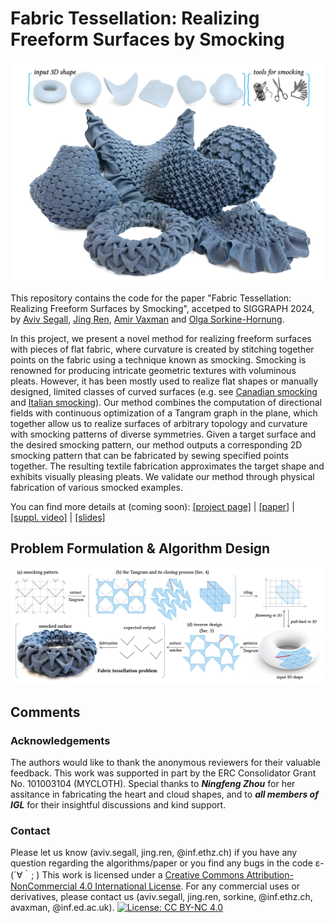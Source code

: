 # Fabric Tessellation: Realizing Freeform Surfaces by Smocking
<p align="center">
<img src="./figs/teaser.jpg" width="800" /> 
</p>

This repository contains the code for the paper "Fabric Tessellation: Realizing Freeform Surfaces by Smocking", accetped to SIGGRAPH 2024, by [Aviv Segall](https://segaviv.github.io), [Jing Ren](https://ren-jing.com/), [Amir Vaxman](https://avaxman.github.io/) and [Olga Sorkine-Hornung](https://igl.ethz.ch/people/sorkine).


In this project, we present a novel method for realizing freeform surfaces with pieces of flat fabric, where curvature is created by stitching together points on the fabric using a technique known as smocking. Smocking is renowned for producing intricate geometric textures with voluminous pleats. However, it has been mostly used to realize flat shapes or manually designed, limited classes of curved surfaces (e.g. see [Canadian smocking](https://github.com/llorz/SmockingDesign) and [Italian smocking](https://github.com/nifzhou/ItalianSmocking)). Our method combines the computation of directional fields with continuous optimization of a Tangram graph in the plane, which together allow us to realize surfaces of arbitrary topology and curvature with smocking patterns of diverse symmetries. Given a target surface and the desired smocking pattern, our method outputs a corresponding 2D smocking pattern that can be fabricated by sewing specified points together. The resulting textile fabrication approximates the target shape and exhibits visually pleasing pleats. We validate our method through physical fabrication of various smocked examples.

You can find more details at (coming soon): [[project page]]() | [[paper]]() | [[suppl. video]]() | [[slides]]()

## Problem Formulation & Algorithm Design
<p align="center">
<img src="./figs/algorithm.jpg" width="1000" /> 
</p>

## Comments
### Acknowledgements
The authors would like to thank the anonymous reviewers for their valuable feedback. 
This work was supported in part by the ERC Consolidator Grant No. 101003104 (MYCLOTH).
Special thanks to ***Ningfeng Zhou*** for her assitance in fabricating the heart and cloud shapes, and to ***all members of IGL*** for their insightful discussions and kind support. 

### Contact
Please let us know (aviv.segall, jing.ren, @inf.ethz.ch) if you have any question regarding the algorithms/paper or you find any bugs in the code ε-(´∀｀; )
This work is licensed under a [Creative Commons Attribution-NonCommercial 4.0 International License](http://creativecommons.org/licenses/by-nc/4.0/). 
For any commercial uses or derivatives, please contact us (aviv.segall, jing.ren, sorkine, @inf.ethz.ch, avaxman, @inf.ed.ac.uk). [![License: CC BY-NC 4.0](https://img.shields.io/badge/License-CC%20BY--NC%204.0-lightgrey.svg)](https://creativecommons.org/licenses/by-nc/4.0/)
